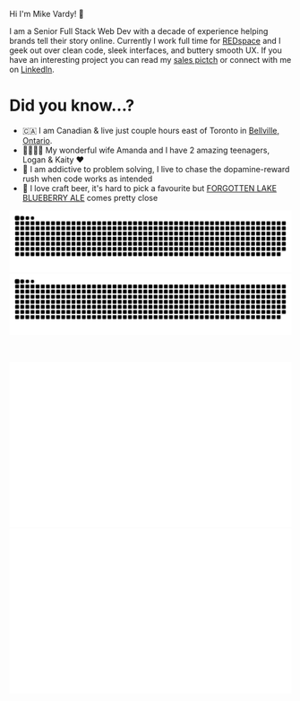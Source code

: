 Hi I'm Mike Vardy! 👋 

I am a Senior Full Stack Web Dev with a decade of experience helping brands tell their story online. Currently I work full time for [REDspace](redspace.com) and I geek out over clean code, sleek interfaces, and buttery smooth UX. If you have an interesting project you can read my [sales pictch](https://i-heart-php.github.io/me/) or connect with me on [LinkedIn](https://www.linkedin.com/in/mvardy/).

# Did you know…?

- 🇨🇦  I am Canadian & live just couple hours east of Toronto in [Bellville, Ontario](https://en.wikipedia.org/wiki/Belleville,_Ontario).
- 👨‍👩‍👧‍👦  My wonderful wife Amanda and I have 2 amazing teenagers, Logan & Kaity ❤️
- 🤔  I am addictive to problem solving, I live to chase the dopamine-reward rush when code works as intended
- 🍺  I love craft beer, it's hard to pick a favourite but [FORGOTTEN LAKE BLUEBERRY ALE](https://www.lowbrewco.com/forgotten-lake/) comes pretty close

![github contribution grid snake animation](https://raw.githubusercontent.com/mike-at-redspace/mike-at-redspace/output/github-contribution-grid-snake-dark.svg#gh-dark-mode-only)![github contribution grid snake animation](https://raw.githubusercontent.com/mike-at-redspace/mike-at-redspace/output/github-contribution-grid-snake.svg#gh-light-mode-only)

<br>

![](https://raw.githubusercontent.com/mike-at-redspace/github-stats-transparent/output/generated/overview.svg)
![](https://raw.githubusercontent.com/mike-at-redspace/github-stats-transparent/output/generated/languages.svg)
